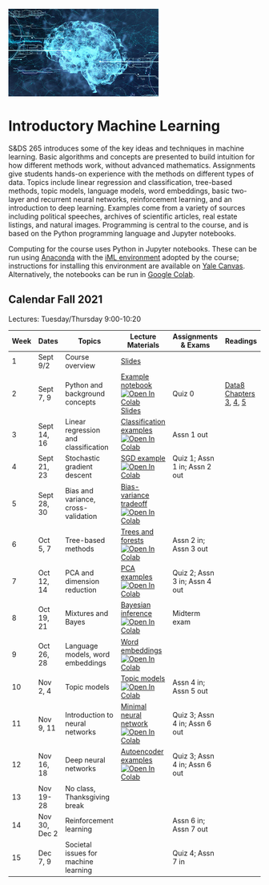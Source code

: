 <head>
  <title> Introductory Machine Learning </title>
  <link rel="stylesheet" href="theme/css/main.css" />
  <link rel="shortcut icon" type="image/x-icon" href="favicon.ico?">
</head>

![neuro-datascience](./data-neuroscience.jpg)


Introductory Machine Learning
====

S&DS 265 introduces some of the key ideas and techniques in machine learning. Basic algorithms and concepts are presented to build intuition for how different methods work, without advanced mathematics. Assignments give students hands-on experience with the methods on different types of data. Topics include linear regression and classification, tree-based methods, topic models, language models, word embeddings, basic two-layer and recurrent neural networks, reinforcement learning, and an introduction to deep learning. Examples come from a variety of sources including political speeches, archives of scientific articles, real estate listings, and natural images. Programming is central to the course, and is based on the Python programming language and Jupyter notebooks.

Computing for the course uses Python in Jupyter notebooks. These can be run using [Anaconda](https://www.anaconda.com/products/individual) with the [iML environment](https://raw.githubusercontent.com/YData123/sds265-fa21/main/env/iml_env.yml) adopted by the course; instructions for installing this environment are available on [Yale Canvas](https://canvas.yale.edu).  Alternatively, the notebooks can be run in [Google Colab](https://colab.research.google.com).

Calendar Fall 2021
---
Lectures: Tuesday/Thursday 9:00-10:20



 Week | Dates |  Topics | Lecture Materials | Assignments & Exams | Readings
----------- | ----------- | ------------- | ------------ | ------------- | -----------
1 | Sept 9/2 |     Course overview | [Slides](https://github.com/YData123/sds265-fa21/raw/main/lectures/lecture-sept-02.pdf) |
2 | Sept 7, 9 |    Python and background concepts | [Example notebook](https://github.com/YData123/sds265-fa21/tree/main/demos/jupyter/jupyter-python.ipynb) <br> [![Open In Colab](https://colab.research.google.com/assets/colab-badge.svg)](https://colab.research.google.com/github/YData123/sds265-fa21/blob/master/demos/jupyter/jupyter-python.ipynb) <br> [Slides](https://github.com/YData123/sds123-sp21/raw/main/lectures/ydata_lecture_01.pdf) | Quiz 0 | [Data8 Chapters 3](https://www.inferentialthinking.com/chapters/03/programming-in-python.html), [4](https://www.inferentialthinking.com/chapters/04/Data_Types.html), [5](https://www.inferentialthinking.com/chapters/05/Sequences.html)
3 | Sept 14, 16 | Linear regression and classification | [Classification examples](https://github.com/YData123/sds265-fa21/blob/main/demos/classification/classification-examples.ipynb) <br> [![Open In Colab](https://colab.research.google.com/assets/colab-badge.svg)](https://colab.research.google.com/github/YData123/sds265-fa21/blob/master/demos/classification/classification-examples.ipynb) |  Assn 1 out |
4 | Sept 21, 23 | Stochastic gradient descent | [SGD example](https://github.com/YData123/sds265-fa21/blob/main/demos/sgd/sgd-example.ipynb) <br> [![Open In Colab](https://colab.research.google.com/assets/colab-badge.svg)](https://colab.research.google.com/github/YData123/sds265-fa21/blob/master/demos/sgd/sgd-example.ipynb) |  Quiz 1; Assn 1 in; Assn 2 out |
5 | Sept 28, 30 | Bias and variance, cross-validation | [Bias-variance tradeoff](https://github.com/YData123/sds265-fa21/blob/main/demos/bias-variance/bias-variance-demo.ipynb) <br> [![Open In Colab](https://colab.research.google.com/assets/colab-badge.svg)](https://colab.research.google.com/github/YData123/sds265-fa21/blob/master/demos/bias-variance/bias-variance-demo.ipynb) |  |
6 | Oct 5, 7 | Tree-based methods | [Trees and forests](https://github.com/YData123/sds265-fa21/blob/main/demos/trees/trees-forests-examples.ipynb) <br> [![Open In Colab](https://colab.research.google.com/assets/colab-badge.svg)](https://colab.research.google.com/github/YData123/sds265-fa21/blob/master/demos/trees/trees-forests-examples.ipynb) |  Assn 2 in; Assn 3 out |
7 | Oct 12, 14 | PCA and dimension reduction | [PCA examples](https://github.com/YData123/sds265-fa21/blob/main/demos/pca/pca-demo.ipynb) <br> [![Open In Colab](https://colab.research.google.com/assets/colab-badge.svg)](https://colab.research.google.com/github/YData123/sds265-fa21/blob/master/demos/pca/pca-demo.ipynb) |  Quiz 2; Assn 3 in; Assn 4 out |
8 | Oct 19, 21 | Mixtures and Bayes | [Bayesian inference](https://github.com/YData123/sds265-fa21/blob/main/demos/bayes/bayes-demo.ipynb) <br> [![Open In Colab](https://colab.research.google.com/assets/colab-badge.svg)](https://colab.research.google.com/github/YData123/sds265-fa21/blob/master/demos/bayes/bayes-demo.ipynb) |  Midterm exam |
9 | Oct 26, 28 | Language models, word embeddings | [Word embeddings](https://github.com/YData123/sds265-fa21/blob/main/demos/embeddings/embeddings.ipynb) <br> [![Open In Colab](https://colab.research.google.com/assets/colab-badge.svg)](https://colab.research.google.com/github/YData123/sds265-fa21/blob/master/demos/embeddings/embeddings.ipynb)|  |
10 | Nov 2, 4 | Topic models | [Topic models](https://github.com/YData123/sds265-fa21/blob/main/demos/topic-models/topic_models.ipynb) <br> [![Open In Colab](https://colab.research.google.com/assets/colab-badge.svg)](https://colab.research.google.com/github/YData123/sds265-fa21/blob/master/demos/topic-models/topic_models.ipynb) |   Assn 4 in; Assn 5 out |
11 | Nov 9, 11 | Introduction to neural networks | [Minimal neural network](https://github.com/YData123/sds265-fa21/blob/main/demos/neural-nets/minimal_neural_network_classification.ipynb) <br> [![Open In Colab](https://colab.research.google.com/assets/colab-badge.svg)](https://colab.research.google.com/github/YData123/sds265-fa21/blob/master/demos/neural-nets/minimal_neural_network_classification.ipynb) |   Quiz 3; Assn 4 in; Assn 6 out |
12 | Nov 16, 18 | Deep neural networks | [Autoencoder examples](https://github.com/YData123/sds265-fa21/blob/main/demos/deep-nets/autoencoder-demo.ipynb) <br> [![Open In Colab](https://colab.research.google.com/assets/colab-badge.svg)](https://colab.research.google.com/github/YData123/sds265-fa21/blob/master/demos/deep-nets/autoencoder-demo.ipynb) |  Quiz 3; Assn 4 in; Assn 6 out |
13 | Nov 19-28 | No class, Thanksgiving break | <!--[![Open In Colab](https://colab.research.google.com/assets/colab-badge.svg)]()--> |  |
14 | Nov 30, Dec 2 | Reinforcement learning | <!-- [![Open In Colab](https://colab.research.google.com/assets/colab-badge.svg)]()--> |   Assn 6 in; Assn 7 out |
15 | Dec 7, 9 | Societal issues for machine learning | <!--[![Open In Colab](https://colab.research.google.com/assets/colab-badge.svg)]()--> |   Quiz 4; Assn 7 in |

